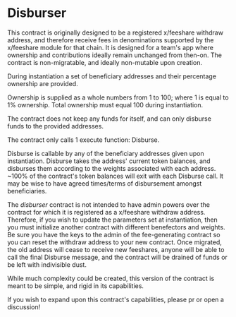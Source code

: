 # Disburser

This contract is originally designed to be a registered x/feeshare withdraw address, and therefore receive fees in denominations supported by the x/feeshare module for that chain. It is designed for a team's app where ownership and contributions ideally remain unchanged from then-on. The contract is non-migratable, and ideally non-mutable upon creation.

During instantiation a set of beneficiary addresses and their percentage ownership are provided. 

Ownership is supplied as a whole numbers from 1 to 100; where 1 is equal to 1% ownership. Total ownership must equal 100 during instantiation.

The contract does not keep any funds for itself, and can only disburse funds to the provided addresses.

The contract only calls 1 execute function: Disburse.

Disburse is callable by any of the beneficiary addresses given upon instantiation. Disburse takes the address' current token balances, and disburses them according to the weights associated with each address. ~100% of the contract's token balances will exit with each Disburse call. It may be wise to have agreed times/terms of disbursement amongst beneficiaries.

The *disburser* contract is not intended to have admin powers over the contract for which it is registered as a x/feeshare withdraw address. Therefore, if you wish to update the parameters set at instantiation, then you must initialize another contract with different benefectors and weights. Be sure you have the keys to the admin of the fee-generating contract so you can reset the withdraw address to your new contract. Once migrated, the old address will cease to receive new feeshares, anyone will be able to call the final Disburse message, and the contract will be drained of funds or be left with indivisible dust.

While much complexity could be created, this version of the contract is meant to be simple, and rigid in its capabilities.

If you wish to expand upon this contract's capabilities, please pr or open a discussion!